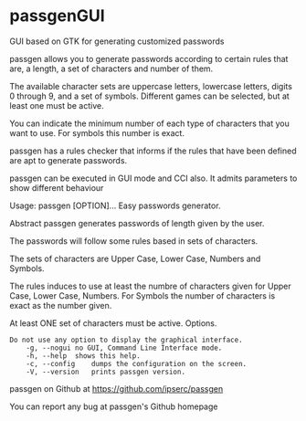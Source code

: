 # passgenGUI
GUI based on GTK for generating customized passwords

passgen allows you to generate passwords according to certain rules that are, a length, a set of characters and number of them.

The available character sets are uppercase letters, lowercase letters, digits 0 through 9, and a set of symbols. Different games can be selected, but at least one must be active.

You can indicate the minimum number of each type of characters that you want to use. For symbols this number is exact.

passgen has a rules checker that informs if the rules that have been defined are apt to generate passwords.

passgen can be executed in GUI mode and CCI also. It admits parameters to show different behaviour
	
  Usage: passgen [OPTION]... 
	Easy passwords generator.
	
  Abstract
	passgen generates passwords of length given by the user.
	
  The passwords will follow some rules based in sets of characters.
	
  The sets of characters are Upper Case, Lower Case, Numbers and Symbols.
	
  The rules induces to use at least the numbre of characters given for
	Upper Case, Lower Case, Numbers. For Symbols the number of characters is
	exact as the number given.
	
  At least ONE set of characters must be active.
	Options.
  
	Do not use any option to display the graphical interface.
		-g, --nogui	no GUI, Command Line Interface mode.
		-h, --help	shows this help.
		-c, --config	dumps the configuration on the screen.
		-V, --version	prints passgen version.

passgen on Github at https://github.com/ipserc/passgen

You can report any bug at passgen's Github homepage
